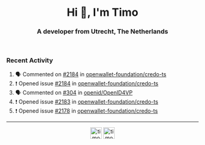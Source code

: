 <h1 align="center">Hi 👋, I'm Timo</h1>
<h3 align="center">A developer from Utrecht, The Netherlands</h3>
<br/>
<!-- https://github.com/rahuldkjain/github-profile-readme-generator --!>

<!--  <p align="left"><img src="https://github-readme-stats.vercel.app/api?username=timoglastra&show_icons=true&count_private=true&" alt="timoglastra" /></p> --!>

<!--
Github language stats
<p align="left"><img src="https://github-readme-stats.vercel.app/api/top-langs/?username=timoglastra&layout=compact" alt="timoglastra" /><p>
-->

<!-- Codestats language stats -->
<!-- <p align="left"><img src="https://codestats-readme.vercel.app/api/top-langs/?username=timoglastra&layout=compact&language_count=12" alt="timoglastra" /><p>    --!>
  
<h3>Recent Activity</h3>

<!--START_SECTION:activity-->
1. 🗣 Commented on [#2184](https://github.com/openwallet-foundation/credo-ts/issues/2184#issuecomment-2646876951) in [openwallet-foundation/credo-ts](https://github.com/openwallet-foundation/credo-ts)
2. ❗ Opened issue [#2184](https://github.com/openwallet-foundation/credo-ts/issues/2184) in [openwallet-foundation/credo-ts](https://github.com/openwallet-foundation/credo-ts)
3. 🗣 Commented on [#304](https://github.com/openid/OpenID4VP/issues/304#issuecomment-2646167927) in [openid/OpenID4VP](https://github.com/openid/OpenID4VP)
4. ❗ Opened issue [#2183](https://github.com/openwallet-foundation/credo-ts/issues/2183) in [openwallet-foundation/credo-ts](https://github.com/openwallet-foundation/credo-ts)
5. ❗ Opened issue [#2178](https://github.com/openwallet-foundation/credo-ts/issues/2178) in [openwallet-foundation/credo-ts](https://github.com/openwallet-foundation/credo-ts)
<!--END_SECTION:activity-->

---

<p align="center">
<a href="https://twitter.com/timoglastra" target="blank"><img align="center" src="https://cdn.jsdelivr.net/npm/simple-icons@3.0.1/icons/twitter.svg" alt="timoglastra" height="30" width="30" /></a>
<a href="https://linkedin.com/in/timoglastra" target="blank"><img align="center" src="https://cdn.jsdelivr.net/npm/simple-icons@3.0.1/icons/linkedin.svg" alt="timoglastra" height="30" width="30" /></a>
</p>



